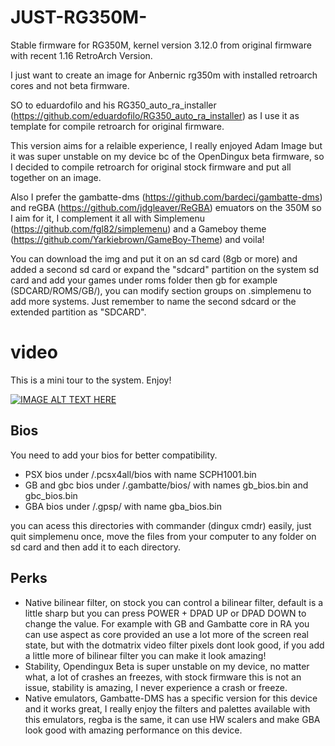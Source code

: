 # JUST-RG350M-
Stable firmware for RG350M, kernel version 3.12.0 from original firmware with recent 1.16 RetroArch Version.


I just want to create an image for Anbernic rg350m with installed retroarch cores and not beta firmware.

SO to eduardofilo and his RG350_auto_ra_installer (https://github.com/eduardofilo/RG350_auto_ra_installer) as I use it as template for compile retroarch for original firmware.

This version aims for a relaible experience, I really enjoyed Adam Image but it was super unstable on my device bc of the OpenDingux beta firmware, so I decided to compile retroarch for original stock firmware and put all together on an image.

Also I prefer the gambatte-dms (https://github.com/bardeci/gambatte-dms) and reGBA (https://github.com/jdgleaver/ReGBA) emuators on the 350M so I aim for it, I complement it all with Simplemenu (https://github.com/fgl82/simplemenu) and a Gameboy theme (https://github.com/Yarkiebrown/GameBoy-Theme) and voila!

You can download the img and put it on an sd card (8gb or more) and added a second sd card or expand the "sdcard" partition on the system sd card and add your games under roms folder then gb for example (SDCARD/ROMS/GB/), you can modify section groups on .simplemenu to add more systems. Just remember to name the second sdcard or the extended partition as "SDCARD".

# video
This is a mini tour to the system. Enjoy!

[![IMAGE ALT TEXT HERE](https://img.youtube.com/vi/Fjr4lRH9pt0/0.jpg)](https://www.youtube.com/watch?v=Fjr4lRH9pt0)

## Bios

You need to add your bios for better compatibility.

- PSX bios under /.pcsx4all/bios with name SCPH1001.bin
- GB and gbc bios under /.gambatte/bios/ with names gb_bios.bin and gbc_bios.bin
- GBA bios under /.gpsp/ with name gba_bios.bin

you can acess this directories with commander (dingux cmdr) easily, just quit simplemenu once, move the files from your computer to any folder on sd card and then add it to each directory.

## Perks

- Native bilinear filter, on stock you can control a bilinear filter, default is a little sharp but you can press POWER + DPAD UP or DPAD DOWN to change the value. For example with GB and Gambatte core in RA you can use aspect as core provided an use a lot more of the screen real state, but with the dotmatrix video filter pixels dont look good, if you add a little more of bilinear filter you can make it look amazing!
- Stability, Opendingux Beta is super unstable on my device, no matter what, a lot of crashes an freezes, with stock firmware this is not an issue, stability is amazing, I never experience a crash or freeze.
- Native emulators, Gambatte-DMS has a specific version for this device and it works great, I really enjoy the filters and palettes available with this emulators, regba is the same, it can use HW scalers and make GBA look good with amazing performance on this device.
